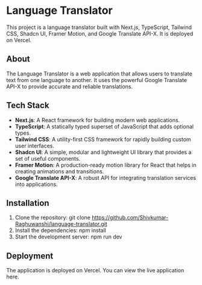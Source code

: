 # Language Translator

This project is a language translator built with Next.js, TypeScript, Tailwind CSS, Shadcn UI, Framer Motion, and Google Translate API-X. It is deployed on Vercel.

## About

The Language Translator is a web application that allows users to translate text from one language to another. It uses the powerful Google Translate API-X to provide accurate and reliable translations.

## Tech Stack

- **Next.js**: A React framework for building modern web applications.
- **TypeScript**: A statically typed superset of JavaScript that adds optional types.
- **Tailwind CSS**: A utility-first CSS framework for rapidly building custom user interfaces.
- **Shadcn UI**: A simple, modular and lightweight UI library that provides a set of useful components.
- **Framer Motion**: A production-ready motion library for React that helps in creating animations and transitions.
- **Google Translate API-X**: A robust API for integrating translation services into applications.

## Installation

1. Clone the repository:
    git clone https://github.com/Shivkumar-Raghuwanshi/language-translator.git
2. Install the dependencies:
    npm install
3. Start the development server:
    npm run dev

## Deployment

The application is deployed on Vercel. You can view the live application here.



